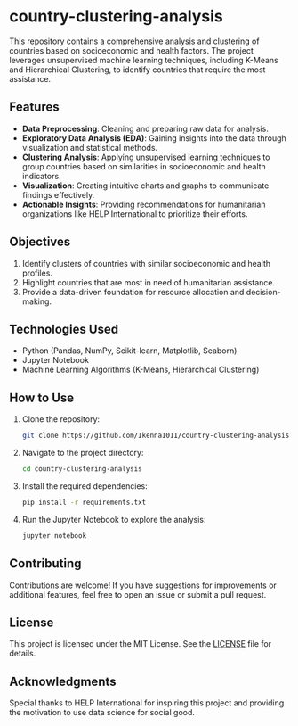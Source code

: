 # country-clustering-analysis

This repository contains a comprehensive analysis and clustering of countries based on socioeconomic and health factors. The project leverages unsupervised machine learning techniques, including K-Means and Hierarchical Clustering, to identify countries that require the most assistance.

## Features

- **Data Preprocessing**: Cleaning and preparing raw data for analysis.
- **Exploratory Data Analysis (EDA)**: Gaining insights into the data through visualization and statistical methods.
- **Clustering Analysis**: Applying unsupervised learning techniques to group countries based on similarities in socioeconomic and health indicators.
- **Visualization**: Creating intuitive charts and graphs to communicate findings effectively.
- **Actionable Insights**: Providing recommendations for humanitarian organizations like HELP International to prioritize their efforts.

## Objectives

1. Identify clusters of countries with similar socioeconomic and health profiles.
2. Highlight countries that are most in need of humanitarian assistance.
3. Provide a data-driven foundation for resource allocation and decision-making.

## Technologies Used

- Python (Pandas, NumPy, Scikit-learn, Matplotlib, Seaborn)
- Jupyter Notebook
- Machine Learning Algorithms (K-Means, Hierarchical Clustering)

## How to Use

1. Clone the repository:
   ```bash
   git clone https://github.com/Ikenna1011/country-clustering-analysis.git
   ```
2. Navigate to the project directory:
   ```bash
   cd country-clustering-analysis
   ```
3. Install the required dependencies:
   ```bash
   pip install -r requirements.txt
   ```
4. Run the Jupyter Notebook to explore the analysis:
   ```bash
   jupyter notebook
   ```

## Contributing

Contributions are welcome! If you have suggestions for improvements or additional features, feel free to open an issue or submit a pull request.

## License

This project is licensed under the MIT License. See the [LICENSE](LICENSE) file for details.

## Acknowledgments

Special thanks to HELP International for inspiring this project and providing the motivation to use data science for social good.
